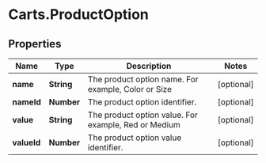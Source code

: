 # Carts.ProductOption

## Properties
Name | Type | Description | Notes
------------ | ------------- | ------------- | -------------
**name** | **String** | The product option name. For example, Color or Size | [optional] 
**nameId** | **Number** | The product option identifier. | [optional] 
**value** | **String** | The product option value. For example, Red or Medium | [optional] 
**valueId** | **Number** | The product option value identifier. | [optional] 
